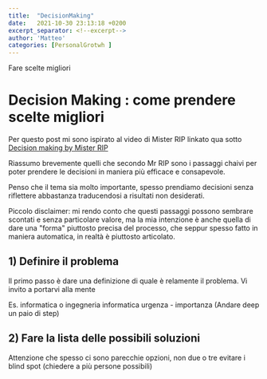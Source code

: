 ```yaml
---
title:  "DecisionMaking"
date:   2021-10-30 23:13:18 +0200
excerpt_separator: <!--excerpt-->
author: 'Matteo'
categories: [PersonalGrotwh ]
---
```

Fare scelte migliori
<!--excerpt-->

# Decision Making : come prendere scelte migliori


Per questo post mi sono ispirato al video di Mister RIP linkato qua sotto
[Decision making by Mister RIP](https://www.youtube.com/watch?v=PvXdD9w4SFs)

Riassumo brevemente quelli che secondo Mr RIP sono i passaggi chaivi per poter prendere le decisioni in maniera più efficace e consapevole.

Penso che il tema sia molto importante, spesso prendiamo decisioni senza riflettere abbastanza traducendosi a risultati non desiderati. 

Piccolo disclaimer: mi rendo conto che questi passaggi possono sembrare scontati e senza particolare valore, ma la mia intenzione è anche quella di dare una "forma" piuttosto precisa del processo, che seppur spesso fatto in maniera automatica, in realtà è piuttosto articolato.


## 1) Definire il problema
Il primo passo è dare una definizione di quale è relamente il problema. Vi invito a portarvi alla mente 

Es. informatica o ingegneria informatica
urgenza - importanza
(Andare deep un paio di step)


## 2) Fare la lista delle possibili soluzioni
Attenzione che spesso ci sono parecchie opzioni, non due o tre
evitare i blind spot (chiedere a più persone possibili)


